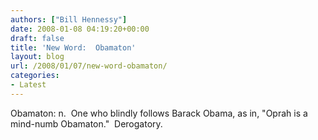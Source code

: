 ```yaml
---
authors: ["Bill Hennessy"]
date: 2008-01-08 04:19:20+00:00
draft: false
title: 'New Word:  Obamaton'
layout: blog
url: /2008/01/07/new-word-obamaton/
categories:
- Latest
---
```


Obamaton: n.  One who blindly follows Barack Obama, as in, "Oprah is a mind-numb Obamaton."  Derogatory.
